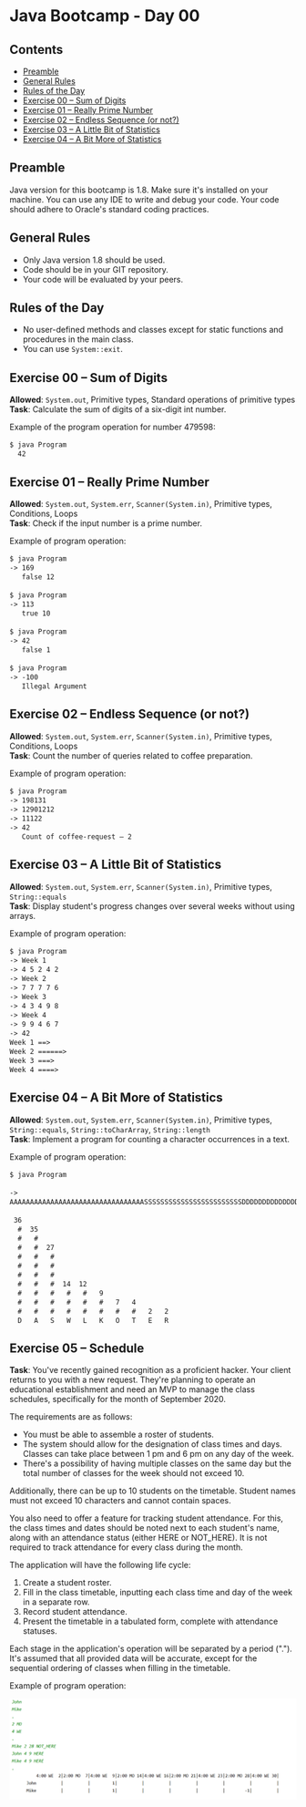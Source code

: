 # Java Bootcamp - Day 00

## Contents
- [Preamble](#preamble)
- [General Rules](#general-rules)
- [Rules of the Day](#rules-of-the-day)
- [Exercise 00 – Sum of Digits](#exercise-00-–-sum-of-digits)
- [Exercise 01 – Really Prime Number](#exercise-01-–-really-prime-number)
- [Exercise 02 – Endless Sequence (or not?)](#exercise-02-–-endless-sequence-or-not)
- [Exercise 03 – A Little Bit of Statistics](#exercise-03-–-a-little-bit-of-statistics)
- [Exercise 04 – A Bit More of Statistics](#exercise-04-–-a-bit-more-of-statistics)

## Preamble
Java version for this bootcamp is 1.8. Make sure it's installed on your machine. You can use any IDE to write and debug your code. Your code should adhere to Oracle's standard coding practices.

## General Rules
- Only Java version 1.8 should be used.
- Code should be in your GIT repository.
- Your code will be evaluated by your peers.

## Rules of the Day
- No user-defined methods and classes except for static functions and procedures in the main class.
- You can use `System::exit`.

## Exercise 00 – Sum of Digits
**Allowed**: `System.out`, Primitive types, Standard operations of primitive types  
**Task**: Calculate the sum of digits of a six-digit int number.

Example of the program operation for number 479598:
```
$ java Program
  42
```

## Exercise 01 – Really Prime Number
**Allowed**: `System.out`, `System.err`, `Scanner(System.in)`, Primitive types, Conditions, Loops  
**Task**: Check if the input number is a prime number.

Example of program operation:

```
$ java Program
-> 169
   false 12

$ java Program
-> 113
   true 10

$ java Program
-> 42
   false 1

$ java Program
-> -100 
   Illegal Argument
```


## Exercise 02 – Endless Sequence (or not?)
**Allowed**: `System.out`, `System.err`, `Scanner(System.in)`, Primitive types, Conditions, Loops  
**Task**: Count the number of queries related to coffee preparation.

Example of program operation:

```
$ java Program
-> 198131
-> 12901212
-> 11122
-> 42
   Count of coffee-request – 2
```

## Exercise 03 – A Little Bit of Statistics
**Allowed**: `System.out`, `System.err`, `Scanner(System.in)`, Primitive types, `String::equals`  
**Task**: Display student's progress changes over several weeks without using arrays.

Example of program operation:

```
$ java Program
-> Week 1
-> 4 5 2 4 2
-> Week 2
-> 7 7 7 7 6
-> Week 3
-> 4 3 4 9 8
-> Week 4
-> 9 9 4 6 7
-> 42
Week 1 ==>
Week 2 ======>
Week 3 ===>
Week 4 ====>
```

## Exercise 04 – A Bit More of Statistics
**Allowed**: `System.out`, `System.err`, `Scanner(System.in)`, Primitive types, `String::equals`, `String::toCharArray`, `String::length`  
**Task**: Implement a program for counting a character occurrences in a text.

Example of program operation:

```
$ java Program

-> AAAAAAAAAAAAAAAAAAAAAAAAAAAAAAAAASSSSSSSSSSSSSSSSSSSSSSSSDDDDDDDDDDDDDDDDDDDDDDDDDDDDDDDDDWEWWKFKKDKKDSKAKLSLDKSKALLLLLLLLLLRTRTETWTWWWWWWWWWWOOOOOOO42

 36
  #  35
  #   #
  #   #  27
  #   #   #
  #   #   #
  #   #   #
  #   #   #  14  12
  #   #   #   #   #   9
  #   #   #   #   #   #   7   4
  #   #   #   #   #   #   #   #   2   2
  D   A   S   W   L   K   O   T   E   R
```

## Exercise 05 – Schedule

**Task**: You've recently gained recognition as a proficient hacker. Your client returns to you with a new request. They're planning to operate an educational establishment and need an MVP to manage the class schedules, specifically for the month of September 2020.

The requirements are as follows:
- You must be able to assemble a roster of students.
- The system should allow for the designation of class times and days. Classes can take place between 1 pm and 6 pm on any day of the week.
- There's a possibility of having multiple classes on the same day but the total number of classes for the week should not exceed 10.
  
Additionally, there can be up to 10 students on the timetable. Student names must not exceed 10 characters and cannot contain spaces.

You also need to offer a feature for tracking student attendance. For this, the class times and dates should be noted next to each student's name, along with an attendance status (either HERE or NOT_HERE). It is not required to track attendance for every class during the month.

The application will have the following life cycle:
1. Create a student roster.
2. Fill in the class timetable, inputting each class time and day of the week in a separate row.
3. Record student attendance.
4. Present the timetable in a tabulated form, complete with attendance statuses.

Each stage in the application's operation will be separated by a period ("."). It's assumed that all provided data will be accurate, except for the sequential ordering of classes when filling in the timetable.

Example of program operation:

![program](misc/images/program.png)
